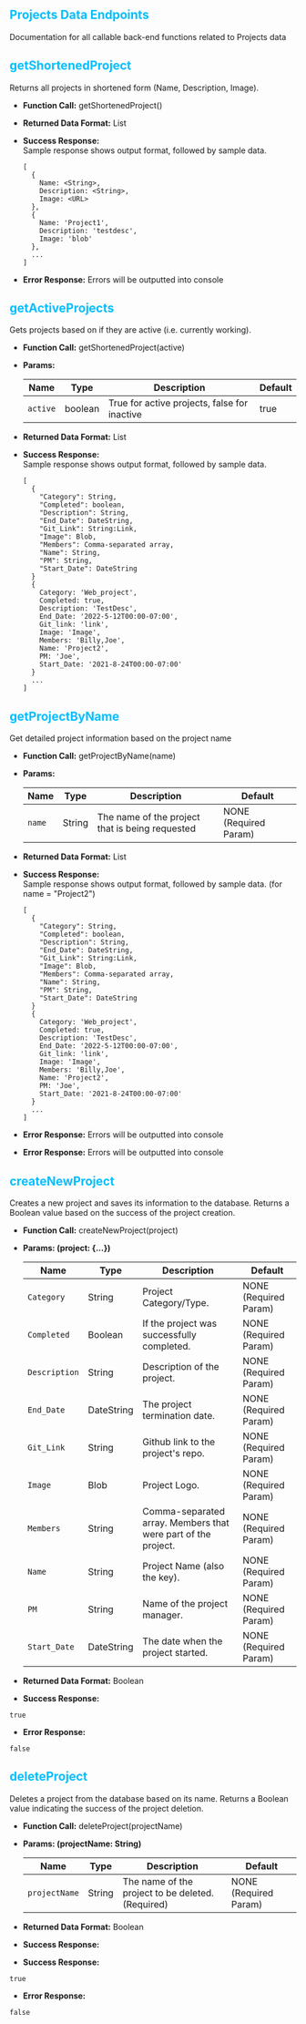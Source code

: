 ## <span style="color:deepskyblue">Projects Data Endpoints</span>
Documentation for all callable back-end functions related to Projects data

## <span style="color:deepskyblue"> getShortenedProject
Returns all projects in shortened form (Name, Description, Image).

* **Function Call:** getShortenedProject()

* **Returned Data Format:** List

* **Success Response:** <br>
Sample response shows output format, followed by sample data.
  ```
  [
    {
      Name: <String>,
      Description: <String>,
      Image: <URL>
    },
    {
      Name: 'Project1',
      Description: 'testdesc',
      Image: 'blob'
    },
    ...
  ]
  ```

* **Error Response:**
  Errors will be outputted into console


## <span style="color:deepskyblue"> getActiveProjects
Gets projects based on if they are active (i.e. currently working).

* **Function Call:** getShortenedProject(active)


* **Params:**

    | Name     | Type    | Description                                     | Default    |
    | -------- | ------- | ----------------------------------------------- | ---------- |
    | `active` | boolean | True for active projects, false for inactive    | true       |

* **Returned Data Format:** List

* **Success Response:** <br>
Sample response shows output format, followed by sample data.
  ```
  [
    {
      "Category": String,
      "Completed": boolean,
      "Description": String,
      "End_Date": DateString,
      "Git_Link": String:Link,
      "Image": Blob,
      "Members": Comma-separated array,
      "Name": String,
      "PM": String,
      "Start_Date": DateString
    }
    {
      Category: 'Web_project',
      Completed: true,
      Description: 'TestDesc',
      End_Date: '2022-5-12T00:00-07:00',
      Git_link: 'link',
      Image: 'Image',
      Members: 'Billy,Joe',
      Name: 'Project2',
      PM: 'Joe',
      Start_Date: '2021-8-24T00:00-07:00'
    }
    ...
  ]
  ```

## <span style="color:deepskyblue"> getProjectByName
Get detailed project information based on the project name

* **Function Call:** getProjectByName(name)

* **Params:**

    | Name   | Type    | Description                                     | Default                 |
    | ------ | ------- | ----------------------------------------------- | ----------------------- |
    | `name` | String  | The name of the project that is being requested | NONE (Required Param)   |

* **Returned Data Format:** List

* **Success Response:** <br>
Sample response shows output format, followed by sample data. (for name = "Project2")
  ```
  [
    {
      "Category": String,
      "Completed": boolean,
      "Description": String,
      "End_Date": DateString,
      "Git_Link": String:Link,
      "Image": Blob,
      "Members": Comma-separated array,
      "Name": String,
      "PM": String,
      "Start_Date": DateString
    }
    {
      Category: 'Web_project',
      Completed: true,
      Description: 'TestDesc',
      End_Date: '2022-5-12T00:00-07:00',
      Git_link: 'link',
      Image: 'Image',
      Members: 'Billy,Joe',
      Name: 'Project2',
      PM: 'Joe',
      Start_Date: '2021-8-24T00:00-07:00'
    }
    ...
  ]
  ```

* **Error Response:**
  Errors will be outputted into console

* **Error Response:**
  Errors will be outputted into console


## <span style="color:deepskyblue"> createNewProject
Creates a new project and saves its information to the database. Returns a Boolean value based on the success of the project creation.

* **Function Call:** createNewProject(project)

* **Params: (project: {...})**

    | Name         | Type    | Description                                             | Default                 |
    | ------------ | ------- | ------------------------------------------------------- | ----------------------- |
    | `Category`   | String  | Project Category/Type.                       | NONE (Required Param)   |
    | `Completed`  | Boolean | If the project was successfully completed.   | NONE (Required Param)   |
    | `Description`| String  | Description of the project.                  | NONE (Required Param)   |
    | `End_Date`   | DateString | The project termination date.               | NONE (Required Param)   |
    | `Git_Link`   | String  | Github link to the project's repo.           | NONE (Required Param)   |
    | `Image`      | Blob    | Project Logo.                                | NONE (Required Param)   |
    | `Members`    | String  | Comma-separated array. Members that were part of the project.  | NONE (Required Param)   |
    | `Name`       | String  | Project Name (also the key).                 | NONE (Required Param)   |
    | `PM`         | String  | Name of the project manager.                 | NONE (Required Param)   |
    | `Start_Date` | DateString | The date when the project started.          | NONE (Required Param)   |

* **Returned Data Format:** Boolean

* **Success Response:**
```
true
```


* **Error Response:**
```
false
```

## <span style="color:deepskyblue"> deleteProject
Deletes a project from the database based on its name. Returns a Boolean value indicating the success of the project deletion.

* **Function Call:** deleteProject(projectName)

* **Params: (projectName: String)**

    | Name         | Type   | Description                                           | Default                 |
    | ------------ | ------ | ----------------------------------------------------- | ----------------------- |
    | `projectName`| String | The name of the project to be deleted. (Required)    | NONE (Required Param)   |

* **Returned Data Format:** Boolean

* **Success Response:**



* **Success Response:**
```
true
```


* **Error Response:**
```
false